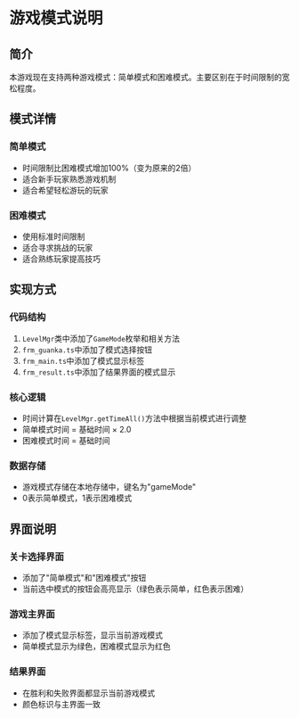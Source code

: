 # 游戏模式说明

## 简介
本游戏现在支持两种游戏模式：简单模式和困难模式。主要区别在于时间限制的宽松程度。

## 模式详情

### 简单模式
- 时间限制比困难模式增加100%（变为原来的2倍）
- 适合新手玩家熟悉游戏机制
- 适合希望轻松游玩的玩家

### 困难模式
- 使用标准时间限制
- 适合寻求挑战的玩家
- 适合熟练玩家提高技巧

## 实现方式

### 代码结构
1. `LevelMgr`类中添加了`GameMode`枚举和相关方法
2. `frm_guanka.ts`中添加了模式选择按钮
3. `frm_main.ts`中添加了模式显示标签
4. `frm_result.ts`中添加了结果界面的模式显示

### 核心逻辑
- 时间计算在`LevelMgr.getTimeAll()`方法中根据当前模式进行调整
- 简单模式时间 = 基础时间 × 2.0
- 困难模式时间 = 基础时间

### 数据存储
- 游戏模式存储在本地存储中，键名为"gameMode"
- 0表示简单模式，1表示困难模式

## 界面说明

### 关卡选择界面
- 添加了"简单模式"和"困难模式"按钮
- 当前选中模式的按钮会高亮显示（绿色表示简单，红色表示困难）

### 游戏主界面
- 添加了模式显示标签，显示当前游戏模式
- 简单模式显示为绿色，困难模式显示为红色

### 结果界面
- 在胜利和失败界面都显示当前游戏模式
- 颜色标识与主界面一致